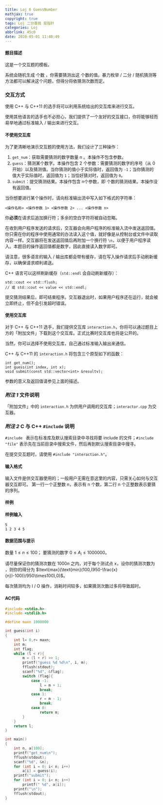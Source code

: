 ```yaml
---
title: Loj 6 GuessNumber
mathjax: true
copyright: true
tags: Loj 二分查找 双指针
categories: Loj
abbrlink: 45c0
date: 2020-05-01 11:40:49
---
```


#### 题目描述

这是一个交互题的模板。

系统会随机生成 个数 ，你需要猜测出这 个数的值。暴力枚举 / 二分 / 随机猜测等方法都可以解决这个问题，但得分将依猜测次数而定。

### 交互方式

使用 C++ 与 C++11 的选手将可以利用系统给出的交互库来进行交互。

使用其他语言的选手也不必担心，我们提供了一个友好的交互接口，你将能够轻而易举地通过标准输入 / 输出来进行交互。

<!--more-->

#### 不使用交互库

为了更清晰地演示交互题的使用方法，我们设计了三种操作：

1. `get_num`：获取需要猜测的数字数量 n 。本操作不包含参数。
2. `guess`：猜测某个数字。本操作包含 2 个参数：需要猜测的数字的序号（从 0 开始）以及猜测值。当你猜测的值小于实际值时，返回值为 `-1`；当你猜测的值大于实际值时，返回值为 `1`；当恰好猜对时，返回值为 `0`。
3. `submit`：提交猜测结果。本操作包含 n个参数，即 个数的猜测结果。本操作没有返回值。

当你想要进行某个操作时，请向标准输出流中写入如下格式的字符串：

```
<操作名称> <操作参数 1> <操作参数 2> ... <操作参数 n>
```

你**必须**在请求后追加换行符；多余的空白字符将被自动忽略。

在收到用户程序发送的请求后，交互器会向用户程序的标准输入流中发送返回值。你只需在你的程序中使用通常的办法读入这个值，就好像是从控制台或文件中读取内容一样。交互器将在发送返回值后再附加一个换行符 `\n`，以便于用户程序读入。本题目的操作返回值都是数字，因此直接读入数字即可。

请注意，很多语言的输入 / 输出库都会带有缓存，请在写入操作请求后手动刷新缓存，以确保请求顺利递送。

C++ 语言可以这样刷新缓存（`std::endl` 会自动刷新缓存）：

```
std::cout << std::flush;
// 或 std::cout << value << std::endl;
```

提交猜测结果后，即可结束程序。交互器退出时，如果用户程序还在运行，就会被立即终止，但不会引发超时错误。

#### 使用交互库

对于 C++ 与 C++11 选手，我们提供交互库 `interaction.h`，你将可以通过题目上方的「附加文件」下载到这个交互库。正式比赛时交互库也将是公开的。

当然，你可以选择不使用交互库，自己通过标准输入输出来通信。

C++ 与 C++11 的 `interaction.h` 将包含三个原型如下的函数：

```
int get_num();
int guess(int index, int x);
void submit(const std::vector<int> &resultv);
```

参数的意义及返回值请参见上面的描述。

### *附注 1* 文件说明

「附加文件」中的 `interaction.h` 为供用户调用的交互库；`interactor.cpp` 为交互器。

### *附注 2* C 与 C++ `#include` 说明

`#include ` 表示在标准库及默认搜索目录中寻找将要 include 的文件；`#include "file"` 表示先在当前目录中搜索文件，然后再到默认搜索目录中搜寻。

在提交交互题时，请使用 `#include "interaction.h"`。

#### 输入格式

输入文件是供交互器使用的；一般用户无需在意这里的内容，只需关心如何与交互器交互即可。 第一行一个正整数 n，表示有 n 个数，第二行 n 个正整数表示要猜的序列。

#### 样例

#### 样例输入

```
5
1 2 3 4 5
```

#### 数据范围与提示

数量 $1 \leq n \leq 100$；
要猜测的数字 $0 \leq A_i \leq 1000000$。

请尽量保证你的猜测次数在 $1000n$ 之内，对于每个测试点 x，设你的猜测次数为 ，则你的得分为 $\text{max}(\text{min}(100,(950-\frac{x}{n})-100))/950\times100),0)$。

每次猜测均为 I / O 操作，消耗时间较多，如果猜测次数过多将导致超时。

#### AC代码

```c++
#include <stdio.h>
#include <stdlib.h>

#define maxn 1000000

int guess(int i)
{
    int l= 0,r= maxn;
	int m;
    int flag;
    while (l < r){
        m = (l + r) >> 1;
        printf("guess %d %d\n", i, m);
        fflush(stdout);
        scanf("%d", &flag);
        switch (flag){
            case -1:
                l = m + 1;
                break;
            case 1:
                r = m - 1;
                break;
            case 0:
                return m;
        }
    }
    return l;
}

int main()
{
    int n, a[100];
    printf("get_num\n");
    fflush(stdout);
    scanf("%d", &n);
    for (int i = 0; i< n; i++)
        a[i] = guess(i);
    printf("submit");
    for (int i = 0; i< n; i++)
        printf(" %d", a[i]);
    printf("\n");
    fflush(stdout);
}
```

